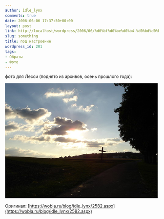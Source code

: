 ```yaml
---
author: idle_lynx
comments: true
date: 2006-06-06 17:37:50+00:00
layout: post
link: http://localhost/wordpress/2006/06/%d0%bf%d0%be%d0%b4-%d0%bd%d0%b0%d1%81%d1%82%d1%80%d0%be%d0%b5%d0%bd%d0%b8%d0%b5/
slug: something
title: под настроение
wordpress_id: 201
tags:
- Образы
- Фото
---
```


фото для Лесси (поднято из архивов, осень прошлого года):

![Something more important](images/2007/05/dbf19b92-ccf5-4f1a-b983-77e8d89f252e.JPG)

Оригинал: [https://wobla.ru/blog/idle_lynx/2582.aspx](https://wobla.ru/blog/idle_lynx/2582.aspx)
